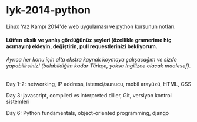 lyk-2014-python
===============

Linux Yaz Kampı 2014'de web uygulaması ve python kursunun notları.

#### Lütfen eksik ve yanlış gördüğünüz şeyleri (özellikle gramerime hiç acımayın) ekleyin, değiştirin, pull requestlerinizi bekliyorum.

###### Ayrıca her konu için alta ekstra kaynak koymaya çalışacağım ve sizde yapabilirsiniz! (bulabildiğim kadar Türkçe, yoksa İngilizce olacak maalesef).


Day 1-2: networking, IP address, istemci/sunucu, mobil arayüzü, HTML, CSS

Day 3: javascript, compiled vs interpreted diller, Git, versiyon kontrol sistemleri

Day 6: Python fundamentals, object-oriented programming, django
